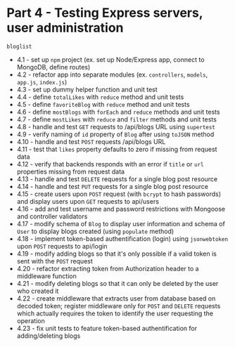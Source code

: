 # Part 4 - Testing Express servers, user administration

`bloglist`

- 4.1 - set up `npm` project (ex. set up Node/Express app, connect to MongoDB, define routes)
- 4.2 - refactor app into separate modules (ex. `controllers`, `models`, `app.js`, `index.js`)
- 4.3 - set up dummy helper function and unit test
- 4.4 - define `totalLikes` with `reduce` method and unit tests
- 4.5 - define `favoriteBlog` with `reduce` method and unit tests
- 4.6 - define `mostBlogs` with `forEach` and `reduce` methods and unit tests
- 4.7 - define `mostLikes` with `reduce` and `filter` methods and unit tests
- 4.8 - handle and test `GET` requests to /api/blogs URL using `supertest`
- 4.9 - verify naming of `id` property of `Blog` after using `toJSON` method
- 4.10 - handle and test `POST` requests /api/blogs URL
- 4.11 - test that `likes` property defaults to zero if missing from request data
- 4.12 - verify that backends responds with an error if `title` or `url` properties missing from request data
- 4.13 - handle and test `DELETE` requests for a single blog post resource
- 4.14 - handle and test `PUT` requests for a single blog post resource
- 4.15 - create users upon `POST` request (with `bcrypt` to hash passwords) and display users upon `GET` requests to api/users
- 4.16 - add and test username and password restrictions with Mongoose and controller validators
- 4.17 - modify schema of `Blog` to display user information and schema of `User` to display blogs created (using `populate` method)
- 4.18 - implement token-based authentification (login) using `jsonwebtoken` upon `POST` requests to api/login
- 4.19 - modify adding blogs so that it's only possible if a valid token is sent with the `POST` request
- 4.20 - refactor extracting token from Authorization header to a middleware function
- 4.21 - modify deleting blogs so that it can only be deleted by the user who created it
- 4.22 - create middleware that extracts user from database based on decoded token; register middleware only for `POST` and `DELETE` requests which actually requires the token to identify the user requesting the operation
- 4.23 - fix unit tests to feature token-based authentification for adding/deleting blogs
